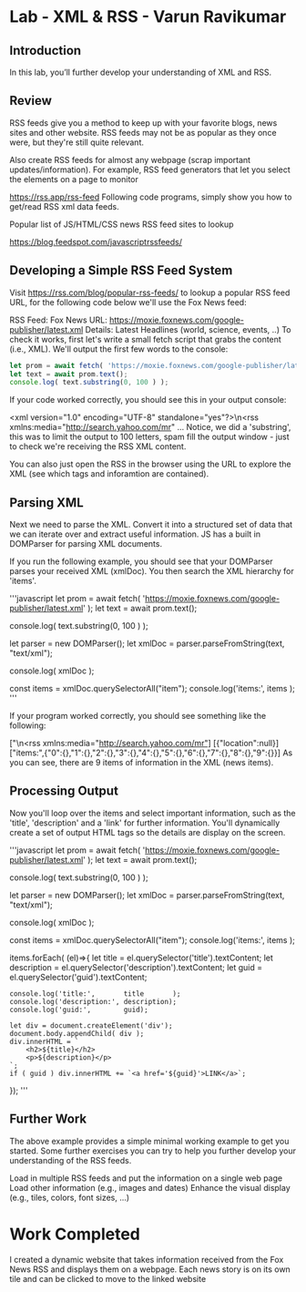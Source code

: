 # Lab - XML & RSS - Varun Ravikumar

## Introduction

In this lab, you’ll further develop your understanding of XML and RSS.

## Review

RSS feeds give you a method to keep up with your favorite blogs, news sites and other website. RSS feeds may not be as popular as they once were, but they're still quite relevant.

Also create RSS feeds for almost any webpage (scrap important updates/information). For example, RSS feed generators that let you select the elements on a page to monitor

https://rss.app/rss-feed
Following code programs, simply show you how to get/read RSS xml data feeds.

Popular list of JS/HTML/CSS news RSS feed sites to lookup

https://blog.feedspot.com/javascriptrssfeeds/

## Developing a Simple RSS Feed System

Visit https://rss.com/blog/popular-rss-feeds/ to lookup a popular RSS feed URL, for the following code below we'll use the Fox News feed:

RSS Feed: Fox News
URL: https://moxie.foxnews.com/google-publisher/latest.xml
Details: Latest Headlines (world, science, events, ..)
To check it works, first let's write a small fetch script that grabs the content (i.e., XML). We'll output the first few words to the console:

```javascript
let prom = await fetch( 'https://moxie.foxnews.com/google-publisher/latest.xml' );
let text = await prom.text();
console.log( text.substring(0, 100 ) );

```

If your code worked correctly, you should see this in your output console:

<xml version=\"1.0\" encoding=\"UTF-8\" standalone=\"yes\"?>\n<rss xmlns:media=\"http://search.yahoo.com/mr" ...
Notice, we did a 'substring', this was to limit the output to 100 letters, spam fill the output window - just to check we're receiving the RSS XML content.

You can also just open the RSS in the browser using the URL to explore the XML (see which tags and inforamtion are contained).

## Parsing XML

Next we need to parse the XML. Convert it into a structured set of data that we can iterate over and extract useful information. JS has a built in DOMParser for parsing XML documents.

If you run the following example, you should see that your DOMParser parses your received XML (xmlDoc). You then search the XML hierarchy for 'items'.

'''javascript
let prom = await fetch( 'https://moxie.foxnews.com/google-publisher/latest.xml' );
let text = await prom.text();

console.log( text.substring(0, 100 ) );

let parser = new DOMParser();
let xmlDoc = parser.parseFromString(text, "text/xml");

console.log( xmlDoc );

const items = xmlDoc.querySelectorAll("item");
console.log('items:', items );
'''

If your program worked correctly, you should see something like the following:

["<?xml version=\"1.0\" encoding=\"UTF-8\" standalone=\"yes\"?>\n<rss xmlns:media=\"http://search.yahoo.com/mr"]
[{"location":null}]
["items:",{"0":{},"1":{},"2":{},"3":{},"4":{},"5":{},"6":{},"7":{},"8":{},"9":{}}]
As you can see, there are 9 items of information in the XML (news items).

## Processing Output

Now you'll loop over the items and select important information, such as the 'title', 'description' and a 'link' for further information. You'll dynamically create a set of output HTML tags so the details are display on the screen.

'''javascript
let prom = await fetch( 'https://moxie.foxnews.com/google-publisher/latest.xml' );
let text = await prom.text();

console.log( text.substring(0, 100 ) );

let parser = new DOMParser();
let xmlDoc = parser.parseFromString(text, "text/xml");

console.log( xmlDoc );

const items = xmlDoc.querySelectorAll("item");
console.log('items:', items );

items.forEach( (el)=>{
    let title       = el.querySelector('title').textContent;
    let description = el.querySelector('description').textContent;
    let guid        = el.querySelector('guid').textContent;

    console.log('title:',       title       );
    console.log('description:', description);
    console.log('guid:',        guid);

    let div = document.createElement('div');
    document.body.appendChild( div );
    div.innerHTML = `
        <h2>${title}</h2>
        <p>${description}</p>
    `;
    if ( guid ) div.innerHTML += `<a href='${guid}'>LINK</a>`;

});
'''
## Further Work

The above example provides a simple minimal working example to get you started. Some further exercises you can try to help you further develop your understanding of the RSS feeds.

Load in multiple RSS feeds and put the information on a single web page
Load other information (e.g., images and dates)
Enhance the visual display (e.g., tiles, colors, font sizes, ...)

# Work Completed
I created a dynamic website that takes information received from the Fox News RSS and displays them on a webpage. Each news story is on its own tile and can be clicked to move to the linked website